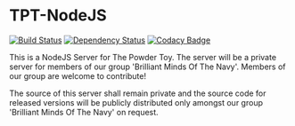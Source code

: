 # TPT-NodeJS
[![Build Status](https://magnum.travis-ci.com/wolfy1339/TPT-NodeJS.svg?token=BajzZs7nhy8tMbNT4mwD&branch=master)](https://magnum.travis-ci.com/wolfy1339/TPT-NodeJS)
[![Dependency Status](https://david-dm.org/wolfy1339/TPT-NodeJS.svg)](https://david-dm.org/wolfy1339/TPT-NodeJS)
<a href="https://www.codacy.com/app/wolfy1339/TPT-NodeJS"><img src="https://www.codacy.com/project/badge/22994f697ea34f27a29b1f74db6a12a6" alt="Codacy Badge"/></a>

This is a NodeJS Server for The Powder Toy. The server will be a private server for members of our group 'Brilliant Minds Of The Navy'. Members of our group are welcome to contribute!

The source of this server shall remain private and the source code for released versions will be publicly distributed only amongst our group 'Brilliant Minds Of The Navy' on request.
